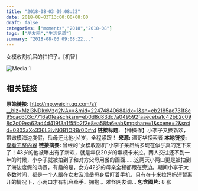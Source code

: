 ```yaml
---
title: "2018-08-03 09:08:22"
date: 2018-08-03T13:00:00+08:00
draft: false
categories: ["moments","2018","2018-08"]
tags: ["朋友圈","生活记录"]
summary: "2018-08-03 09:08:22..."
---
```


女模收割机届的扛把子。[机智]

![Media 1](/Moments/photos/2018-08-03/201808030908220.jpg)

## 相关链接

**原始链接:** http://mp.weixin.qq.com/s?__biz=MzI3NDkxMzg2NA==&mid=2247484068&idx=1&sn=eb2185ae731f8c95cac603c7716a0fea&chksm=eb0d8d83dc7a049592faaeceba1c42bb2c098c2c09ea62ad4d419f3a1f55b2f2e8ea58fa6eab&mpshare=1&scene=2&srcid=0803aXo336L3ivNGB1ORBr0D#rd
**链接标题:** 【神操作】小李子又换新欢，带嫩模海边度假，岳母还比他小1岁，全程紧跟！
**来源:** 温哥华探索者
**本地链接:** [查看完整内容](/link_content/2018/08/2018-08-03-3/link_content/)
**链接摘要:** 曾经的“女模收割机”小李子莱昂纳多现在似乎真的定下来了！43岁的他被曝出有了新欢，就是年仅20岁的嫩模卡米拉。两人交往还不到一年的时候，小李子就被拍到了和对方父母用餐的画面......这两天小两口更是被拍到了海边度假的场景，有趣的是，女方42岁的母亲全程都跟在旁边。期间小李子大多数时间，都是一个人跟在女友及准岳母身后盯着手机，只有在卡米拉妈妈短暂离开的情况下，小两口才有机会牵手、拥抱 。难怪网友调...
**包含图片:** 8 张

